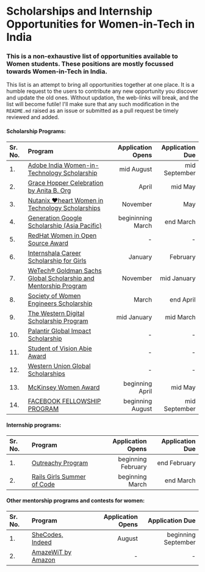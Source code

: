 # Scholarships and Internship Opportunities for Women-in-Tech in India

### This is a non-exhaustive list of opportunities available to Women students. These positions are mostly focussed towards Women-in-Tech in India.

This list is an attempt to bring all opportunities together at one place. It is a humble request to the users to contribute any new opportunity you discover and update the old ones. Without updation, the web-links will break, and the list will become futile! I'll make sure that any such modification in the `README.md` raised as an issue or submitted as a pull request be timely reviewed and added.

#### Scholarship Programs:


Sr. No.| Program      | Application Opens | Application Due     |
:-----| :---        |    ----:   |          ---: |
1.| [Adobe India Women-in-Technology Scholarship](https://research.adobe.com/adobe-india-women-in-technology-scholarship/)  | mid August | mid September |
2.| [Grace Hopper Celebration by Anita B. Org](https://ghc.anitab.org/attend/scholarships/) | April | mid May |
3.| [Nutanix ♥heart Women in Technology Scholarships](https://www.nutanix.com/scholarships)  | November | May |
4.| [Generation Google Scholarship (Asia Pacific)](https://buildyourfuture.withgoogle.com/scholarships/generation-google-scholarship-apac/) | begininning March | end March |
5.| [RedHat Women in Open Source Award](https://www.redhat.com/en/about/women-in-open-source) | - | - |
6.| [Internshala Career Scholarship for Girls](https://blog.internshala.com/2020/12/internshala-career-scholarship-for-girls-2021/) | January | February |
7.| [WeTech® Goldman Sachs Global Scholarship and Mentorship Program](https://www.iie.org/Programs/WeTech/STEM-Scholarships-for-Women/Goldman-Sachs-Scholarship) | November | mid January |
8.| [Society of Women Engineers Scholarship](https://scholarships.swe.org/applications/login.asp) | March | end April |
9.| [The Western Digital Scholarship Program](https://www.westerndigital.com/company/corporate-philanthropy/scholarship-programs) | mid January | mid March |
10.| [Palantir Global Impact Scholarship](https://www.palantir.com/students/scholarship/global-impact/) | - | - |
11.| [Student of Vision Abie Award](https://anitab.org/awards-grants/abie-awards/student-of-vision/) | - | - |
12.| [Western Union Global Scholarships](https://www.westernunionfoundation.org/programs/) | - | - |
13.| [McKinsey Women Award](https://jobs.mckinsey.com/events/EventDetails?folderId=48445&emailCampaignId=1925) | beginning April | mid May |
14.| [FACEBOOK FELLOWSHIP PROGRAM](https://research.fb.com/fellowship/) | beginning August | mid September |


#### Internship programs:


Sr. No.| Program      | Application Opens | Application Due     |
:-----| :---        |    ----:   |          ---: |
1.| [Outreachy Program](https://www.outreachy.org/)  | beginning February | end February |
2.| [Rails Girls Summer of Code](https://railsgirlssummerofcode.org/) |  beginning March | end March |


#### Other mentorship programs and contests for women:


Sr. No.| Program      | Application Opens | Application Due     |
:-----| :---        |    ----:   |          ---: |
1.| [SheCodes, Indeed](https://www.shecodesindeed.com/)  | August | beginning September |
2.| [AmazeWiT by Amazon](https://www.amazewit.in/) | - | - |
<!-- Clique -->
<!-- WISR -->

<!-- Wintathon -->
<!-- Adobe shecodes -->
<!-- Intuit Tech Women -->